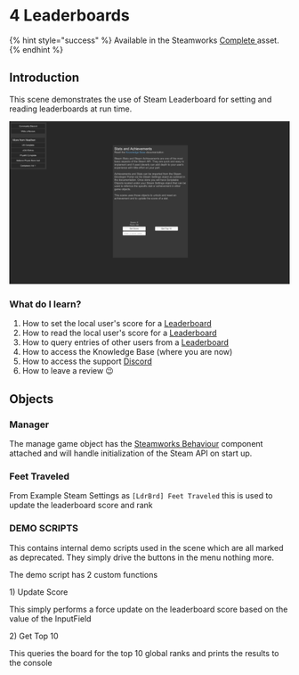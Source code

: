 # 4 Leaderboards

{% hint style="success" %}
Available in the Steamworks [Complete ](https://assetstore.unity.com/packages/tools/utilities/ux-v2-complete-201905)asset.
{% endhint %}

## Introduction&#x20;

This scene demonstrates the use of Steam Leaderboard for setting and reading leaderboards at run time.

![](<../../../../.gitbook/assets/image (157) (1).png>)

### What do I learn?

1. How to set the local user's score for a [Leaderboard](../../objects/leaderboard.md)
2. How to read the local user's score for a [Leaderboard](../../objects/leaderboard.md)
3. How to query entries of other users from a [Leaderboard](../../objects/leaderboard.md)
4. How to access the Knowledge Base (where you are now)
5. How to access the support [Discord ](https://discord.gg/6X3xrRc)
6. How to leave a review 😉

## Objects

### Manager

The manage game object has the [Steamworks Behaviour](../../components/steamworks-behaviour.md) component attached and will handle initialization of the Steam API on start up.

### Feet Traveled

From Example Steam Settings as `[LdrBrd] Feet Traveled` this is used to update the leaderboard score and rank

### DEMO SCRIPTS

This contains internal demo scripts used in the scene which are all marked as deprecated. They simply drive the buttons in the menu nothing more.

The demo script has 2 custom functions

1\) Update Score

This simply performs a force update on the leaderboard score based on the value of the InputField

2\) Get Top 10

This queries the board for the top 10 global ranks and prints the results to the console
